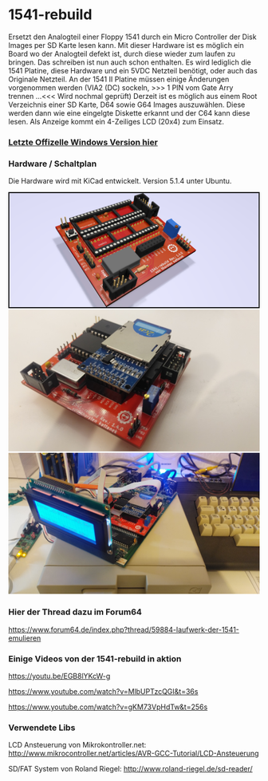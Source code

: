 # 1541-rebuild
Ersetzt den Analogteil einer Floppy 1541 durch ein Micro Controller der Disk Images per SD Karte lesen kann. Mit dieser Hardware ist es möglich ein Board wo der Analogteil defekt ist, durch diese wieder zum laufen zu bringen. Das schreiben ist nun auch schon enthalten. Es wird lediglich die 1541 Platine, diese Hardware und ein 5VDC Netzteil benötigt, oder auch das Originale Netzteil. An der 1541 II Platine müssen einige Änderungen vorgenommen werden (VIA2 (DC) sockeln, >>> 1 PIN vom Gate Arry trennen ...<<< Wird nochmal geprüft) Derzeit ist es möglich aus einem Root Verzeichnis einer SD Karte, D64 sowie G64 Images auszuwählen. Diese werden dann wie eine eingelgte Diskette erkannt und der C64 kann diese lesen. Als Anzeige kommt ein 4-Zeiliges LCD (20x4) zum Einsatz.

### [Letzte Offizelle Windows Version hier](https://github.com/ThKattanek/1541-rebuild/releases/latest)

### Hardware / Schaltplan
Die Hardware wird mit KiCad entwickelt. Version 5.1.4 unter Ubuntu.


![image1](/doc/fotos/1541-rebuild_raytraced.png)
![image2](/doc/fotos/platine_rev_1.4.0/IMG_20200430_231529.jpg)
![image3](/doc/fotos/platine_rev_1.4.0/IMG_20200430_232355.jpg) 

### Hier der Thread dazu im Forum64
https://www.forum64.de/index.php?thread/59884-laufwerk-der-1541-emulieren

### Einige Videos von der 1541-rebuild in aktion
https://youtu.be/EGB8lYKcW-g

https://www.youtube.com/watch?v=MlbUPTzcQGI&t=36s

https://www.youtube.com/watch?v=gKM73VpHdTw&t=256s

### Verwendete Libs
LCD Ansteuerung von Mikrokontroller.net: http://www.mikrocontroller.net/articles/AVR-GCC-Tutorial/LCD-Ansteuerung

SD/FAT System von Roland Riegel: http://www.roland-riegel.de/sd-reader/
